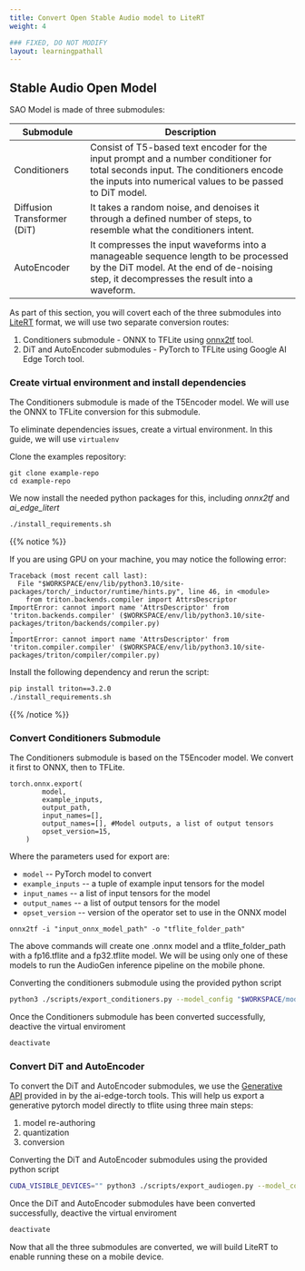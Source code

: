 ```yaml
---
title: Convert Open Stable Audio model to LiteRT
weight: 4

### FIXED, DO NOT MODIFY
layout: learningpathall
---
```


## Stable Audio Open Model

SAO Model is made of three submodules:

|Submodule|Description|
|------|------|
|Conditioners| Consist of T5-based text encoder for the input prompt and a number conditioner for total seconds input. The conditioners encode the inputs into numerical values to be passed to DiT model.|
|Diffusion Transformer (DiT)|It takes a random noise, and denoises it through a defined number of steps, to resemble what the conditioners intent.|
|AutoEncoder|It compresses the input waveforms into a manageable sequence length to be processed by the DiT model. At the end of de-noising step, it decompresses the result into a waveform.|

As part of this section, you will covert each of the three submodules into [LiteRT](https://ai.google.dev/edge/litert) format, we will use two separate conversion routes:
1. Conditioners submodule - ONNX to TFLite using [onnx2tf](https://github.com/PINTO0309/onnx2tf) tool.
2. DiT and AutoEncoder submodules - PyTorch to TFLite using Google AI Edge Torch tool.

### Create virtual environment and install dependencies

The Conditioners submodule is made of the T5Encoder model. We will use the ONNX to TFLite conversion for this submodule.

To eliminate dependencies issues, create a virtual environment. In this guide, we will use `virtualenv`

Clone the examples repository:
```text
git clone example-repo
cd example-repo
```

We now install the needed python packages for this, including *onnx2tf* and *ai_edge_litert*

```bash
./install_requirements.sh
```

{{% notice %}}

If you are using GPU on your machine, you may notice the following error:
```text
Traceback (most recent call last):
  File "$WORKSPACE/env/lib/python3.10/site-packages/torch/_inductor/runtime/hints.py", line 46, in <module>
    from triton.backends.compiler import AttrsDescriptor
ImportError: cannot import name 'AttrsDescriptor' from 'triton.backends.compiler' ($WORKSPACE/env/lib/python3.10/site-packages/triton/backends/compiler.py)
.
ImportError: cannot import name 'AttrsDescriptor' from 'triton.compiler.compiler' ($WORKSPACE/env/lib/python3.10/site-packages/triton/compiler/compiler.py)
```

Install the following dependency and rerun the script:
```bash
pip install triton==3.2.0
./install_requirements.sh
```

{{% /notice %}}

### Convert Conditioners Submodule

The Conditioners submodule is based on the T5Encoder model. We convert it first to ONNX, then to TFLite.

```text
torch.onnx.export(
        model,
        example_inputs,
        output_path,
        input_names=[],
        output_names=[], #Model outputs, a list of output tensors
        opset_version=15,
    )
```
Where the parameters used for export are:
* `model` -- PyTorch model to convert
* `example_inputs` -- a tuple of example input tensors for the model
* `input_names` -- a list of input tensors for the model
* `output_names` -- a list of output tensors for the model
* `opset_version` -- version of the operator set to use in the ONNX model

```text
onnx2tf -i "input_onnx_model_path" -o "tflite_folder_path"
```

The above commands will create one .onnx model and a tflite_folder_path with a fp16.tflite and a fp32.tflite model. We will be using only one of these models to run the AudioGen inference pipeline on the mobile phone.

Converting the conditioners submodule using the provided python script
```bash
python3 ./scripts/export_conditioners.py --model_config "$WORKSPACE/model_config.json" --ckpt_path "$WORKSPACE/model.ckpt"
```

Once the Conditioners submodule has been converted successfully, deactive the virtual enviroment

```bash
deactivate
```


### Convert DiT and AutoEncoder


To convert the DiT and AutoEncoder submodules, we use the [Generative API](https://github.com/google-ai-edge/ai-edge-torch/tree/main/ai_edge_torch/generative/) provided in by the ai-edge-torch tools. This will help us export a generative pytorch model directly to tflite using three main steps:

1. model re-authoring
2. quantization
3. conversion

Converting the DiT and AutoEncoder submodules using the provided python script
```bash
CUDA_VISIBLE_DEVICES="" python3 ./scripts/export_audiogen.py --model_config "../sao_small_distilled/sao_small_distilled_1_0_config.json" --ckpt_path "../sao_small_distilled/sao_small_distilled_1_0.ckpt"
```

Once the DiT and AutoEncoder submodules have been converted successfully, deactive the virtual enviroment

```bash
deactivate
```

Now that all the three submodules are converted, we will build LiteRT to enable running these on a mobile device.









